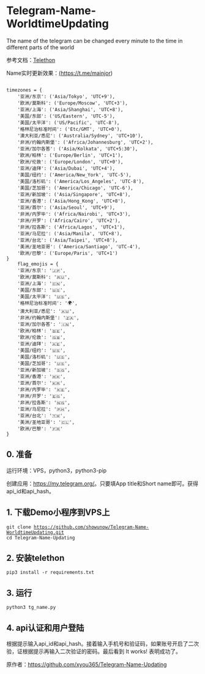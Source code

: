 # Telegram-Name-WorldtimeUpdating  

The name of the telegram can be changed every minute to the time in different parts of the world

参考文档：<a href="https://telethon.readthedocs.io/en/stable/">Telethon</a>

Name实时更新效果：<a href="https://t.me/mainjor">(https://t.me/mainjor)</a>

<code>
timezones = {
    '亚洲/东京': ('Asia/Tokyo', 'UTC+9'),
    '欧洲/莫斯科': ('Europe/Moscow', 'UTC+3'),
    '亚洲/上海': ('Asia/Shanghai', 'UTC+8'),
    '美国/东部': ('US/Eastern', 'UTC-5'),
    '美国/太平洋': ('US/Pacific', 'UTC-8'),
    '格林尼治标准时间': ('Etc/GMT', 'UTC+0'),
    '澳大利亚/悉尼': ('Australia/Sydney', 'UTC+10'),
    '非洲/约翰内斯堡': ('Africa/Johannesburg', 'UTC+2'),
    '亚洲/加尔各答': ('Asia/Kolkata', 'UTC+5:30'),
    '欧洲/柏林': ('Europe/Berlin', 'UTC+1'),
    '欧洲/伦敦': ('Europe/London', 'UTC+0'),
    '亚洲/迪拜': ('Asia/Dubai', 'UTC+4'),
    '美国/纽约': ('America/New_York', 'UTC-5'),
    '美国/洛杉矶': ('America/Los_Angeles', 'UTC-8'),
    '美国/芝加哥': ('America/Chicago', 'UTC-6'),
    '亚洲/新加坡': ('Asia/Singapore', 'UTC+8'),
    '亚洲/香港': ('Asia/Hong_Kong', 'UTC+8'),
    '亚洲/首尔': ('Asia/Seoul', 'UTC+9'),
    '非洲/内罗毕': ('Africa/Nairobi', 'UTC+3'),
    '非洲/开罗': ('Africa/Cairo', 'UTC+2'),
    '非洲/拉各斯': ('Africa/Lagos', 'UTC+1'),
    '亚洲/马尼拉': ('Asia/Manila', 'UTC+8'),
    '亚洲/台北': ('Asia/Taipei', 'UTC+8'),
    '美洲/圣地亚哥': ('America/Santiago', 'UTC-4'),
    '欧洲/巴黎': ('Europe/Paris', 'UTC+1')
}
    flag_emojis = {
    '亚洲/东京': '🇯🇵',
    '欧洲/莫斯科': '🇷🇺',
    '亚洲/上海': '🇨🇳',
    '美国/东部': '🇺🇸',
    '美国/太平洋': '🇺🇸',
    '格林尼治标准时间': '🌍',
    '澳大利亚/悉尼': '🇦🇺',  
    '非洲/约翰内斯堡': '🇿🇦',
    '亚洲/加尔各答': '🇮🇳',
    '欧洲/柏林': '🇩🇪',
    '欧洲/伦敦': '🇬🇧',
    '亚洲/迪拜': '🇦🇪',
    '美国/纽约': '🇺🇸',
    '美国/洛杉矶': '🇺🇸',
    '美国/芝加哥': '🇺🇸',
    '亚洲/新加坡': '🇸🇬',
    '亚洲/香港': '🇭🇰',
    '亚洲/首尔': '🇰🇷',
    '非洲/内罗毕': '🇰🇪',
    '非洲/开罗': '🇪🇬',
    '非洲/拉各斯': '🇳🇬',
    '亚洲/马尼拉': '🇵🇭',
    '亚洲/台北': '🇹🇼',
    '美洲/圣地亚哥': '🇨🇱',
    '欧洲/巴黎': '🇫🇷'
}
</code>

## 0. 准备

运行环境：VPS，python3，python3-pip

创建应用：<a href="https://my.telegram.org/">https://my.telegram.org/</a>。只要填App title和Short name即可。获得api_id和api_hash。

## 1. 下载Demo小程序到VPS上

<code>git clone https://github.com/showunow/Telegram-Name-WorldtimeUpdating.git</code>\
<code>cd Telegram-Name-Updating</code>

## 2. 安装telethon

<code>pip3 install -r requirements.txt</code>

## 3. 运行

<code>python3 tg_name.py</code>

## 4. api认证和用户登陆

根据提示输入api_id和api_hash。接着输入手机号和验证码，如果账号开启了二次验，证根据提示再输入二次验证的密码。最后看到 It works! 表明成功了。

原作者：https://github.com/xyou365/Telegram-Name-Updating
